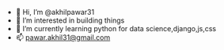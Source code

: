 - 👋 Hi, I’m @akhilpawar31
- 👀 I’m interested in building things
- 🌱 I’m currently learning python for data science,django,js,css
- 📫 pawar.akhil31@gmail.com

<!---
akhilpawar31/akhilpawar31 is a ✨ special ✨ repository because its `README.md` (this file) appears on your GitHub profile.
You can click the Preview link to take a look at your changes.
--->
